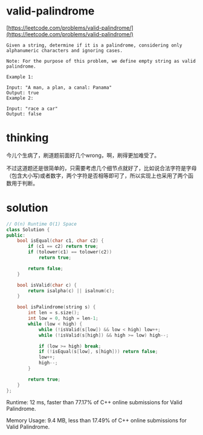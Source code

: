 # valid-palindrome

[https://leetcode.com/problems/valid-palindrome/](https://leetcode.com/problems/valid-palindrome/)

```
Given a string, determine if it is a palindrome, considering only alphanumeric characters and ignoring cases.

Note: For the purpose of this problem, we define empty string as valid palindrome.

Example 1:

Input: "A man, a plan, a canal: Panama"
Output: true
Example 2:

Input: "race a car"
Output: false
```

# thinking

今儿个生病了，刷道题前面好几个wrong，啊，刷得更加难受了。

不过这道题还是很简单的，只需要考虑几个细节点就好了，比如说合法字符是字母（包含大小写)或者数字，两个字符是否相等即可了，所以实现上也采用了两个函数用于判断。

# solution

```c++
// O(n) Runtime O(1) Space
class Solution {
public:
    bool isEqual(char c1, char c2) {
        if (c1 == c2) return true;
        if (tolower(c1) == tolower(c2))
            return true;

        return false;
    }

    bool isValid(char c) {
        return isalpha(c) || isalnum(c);
    }

    bool isPalindrome(string s) {
        int len = s.size();
        int low = 0, high = len-1;
        while (low < high) {
            while (!isValid(s[low]) && low < high) low++;
            while (!isValid(s[high]) && high >= low) high--;

            if (low >= high) break;
            if (!isEqual(s[low], s[high])) return false;
            low++;
            high--;
        }

        return true;
    }
};
```

Runtime: 12 ms, faster than 77.17% of C++ online submissions for Valid Palindrome.

Memory Usage: 9.4 MB, less than 17.49% of C++ online submissions for Valid Palindrome.
